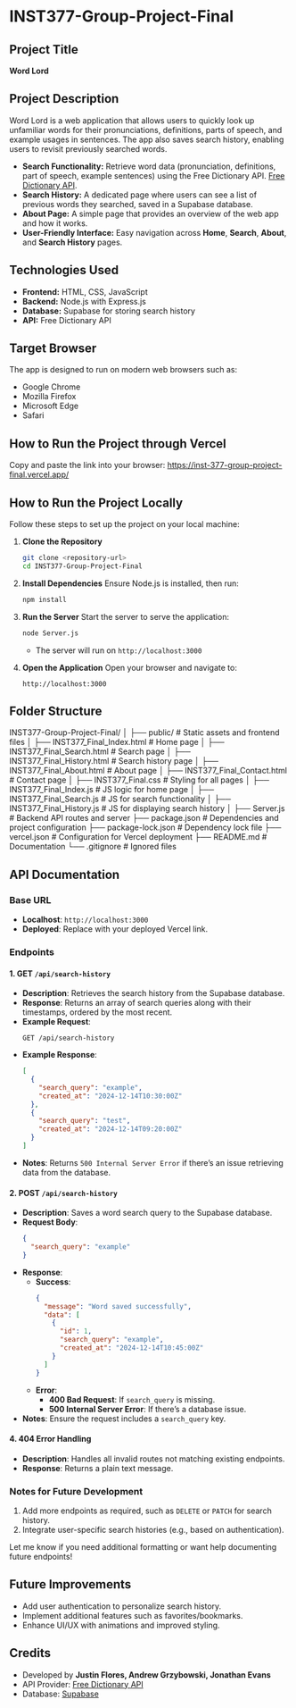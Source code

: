 # INST377-Group-Project-Final

## Project Title
**Word Lord**

## Project Description
Word Lord is a web application that allows users to quickly look up unfamiliar words for their pronunciations, definitions, parts of speech, and example usages in sentences. The app also saves search history, enabling users to revisit previously searched words.

- **Search Functionality:** Retrieve word data (pronunciation, definitions, part of speech, example sentences) using the Free Dictionary API. [Free Dictionary API](https://dictionaryapi.dev/).
- **Search History:** A dedicated page where users can see a list of previous words they searched, saved in a Supabase database.
- **About Page:** A simple page that provides an overview of the web app and how it works.
- **User-Friendly Interface:** Easy navigation across **Home**, **Search**, **About**, and **Search History** pages.

## Technologies Used
- **Frontend:** HTML, CSS, JavaScript
- **Backend:** Node.js with Express.js
- **Database:** Supabase for storing search history
- **API:** Free Dictionary API

## Target Browser
The app is designed to run on modern web browsers such as:
- Google Chrome
- Mozilla Firefox
- Microsoft Edge
- Safari

## How to Run the Project through Vercel
Copy and paste the link into your browser: 
https://inst-377-group-project-final.vercel.app/

## How to Run the Project Locally
Follow these steps to set up the project on your local machine:

1. **Clone the Repository**
   ```bash
   git clone <repository-url>
   cd INST377-Group-Project-Final
   ```

2. **Install Dependencies**
   Ensure Node.js is installed, then run:
   ```bash
   npm install
   ```

3. **Run the Server**
   Start the server to serve the application:
   ```bash
   node Server.js
   ```
   - The server will run on `http://localhost:3000`

4. **Open the Application**
   Open your browser and navigate to:
   ```
   http://localhost:3000
   ```

## Folder Structure

INST377-Group-Project-Final/
│
├── public/                  # Static assets and frontend files
│   ├── INST377_Final_Index.html     # Home page
│   ├── INST377_Final_Search.html    # Search page
│   ├── INST377_Final_History.html   # Search history page
│   ├── INST377_Final_About.html     # About page
│   ├── INST377_Final_Contact.html   # Contact page
│   ├── INST377_Final.css            # Styling for all pages
│   ├── INST377_Final_Index.js       # JS logic for home page
│   ├── INST377_Final_Search.js      # JS for search functionality
│   ├── INST377_Final_History.js     # JS for displaying search history
│
├── Server.js               # Backend API routes and server
├── package.json            # Dependencies and project configuration
├── package-lock.json       # Dependency lock file
├── vercel.json             # Configuration for Vercel deployment
├── README.md               # Documentation
└── .gitignore              # Ignored files

## **API Documentation**

### Base URL
- **Localhost**: `http://localhost:3000`
- **Deployed**: Replace with your deployed Vercel link.

### **Endpoints**

#### 1. **GET `/api/search-history`**
- **Description**: Retrieves the search history from the Supabase database.
- **Response**: Returns an array of search queries along with their timestamps, ordered by the most recent.
- **Example Request**:
  ```
  GET /api/search-history
  ```
- **Example Response**:
  ```json
  [
    {
      "search_query": "example",
      "created_at": "2024-12-14T10:30:00Z"
    },
    {
      "search_query": "test",
      "created_at": "2024-12-14T09:20:00Z"
    }
  ]

- **Notes**: Returns `500 Internal Server Error` if there’s an issue retrieving data from the database.

#### 2. **POST `/api/search-history`**
- **Description**: Saves a word search query to the Supabase database.
- **Request Body**:
  ```json
  {
    "search_query": "example"
  }
  ```
- **Response**:
  - **Success**:
    ```json
    {
      "message": "Word saved successfully",
      "data": [
        {
          "id": 1,
          "search_query": "example",
          "created_at": "2024-12-14T10:45:00Z"
        }
      ]
    }
  - **Error**:
    - **400 Bad Request**: If `search_query` is missing.
    - **500 Internal Server Error**: If there’s a database issue.
- **Notes**: Ensure the request includes a `search_query` key.


#### 4. **404 Error Handling**
- **Description**: Handles all invalid routes not matching existing endpoints.
- **Response**: Returns a plain text message.
  

### **Notes for Future Development**
1. Add more endpoints as required, such as `DELETE` or `PATCH` for search history.
2. Integrate user-specific search histories (e.g., based on authentication).

Let me know if you need additional formatting or want help documenting future endpoints!


## Future Improvements
- Add user authentication to personalize search history.
- Implement additional features such as favorites/bookmarks.
- Enhance UI/UX with animations and improved styling.

## Credits
- Developed by **Justin Flores, Andrew Grzybowski, Jonathan Evans**
- API Provider: [Free Dictionary API](https://dictionaryapi.dev/)
- Database: [Supabase](https://supabase.com/)

